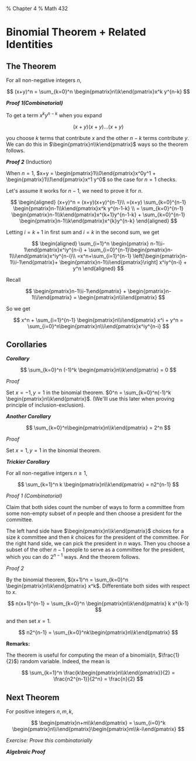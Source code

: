% Chapter 4
% Math 432

# Binomial Theorem + Related Identities

## The Theorem

For all non-negative integers $n$, 

$$
(x+y)^n = \sum_{k=0}^n \begin{pmatrix}n\\k\end{pmatrix}x^k y^{n-k}
$$

_**Proof 1(Combinatorial)**_

To get a term $x^ky^{n-k}$ when you expand 

$$
(x+y)(x+y)...(x+y)
$$

you choose $k$ terms that contribute $x$ and the other $n-k$ terms contribute $y$. We can do this in $\begin{pmatrix}n\\k\end{pmatrix}$ ways so the theorem follows.

_**Proof 2**_ (Induction)

When $n=1$, $x+y = \begin{pmatrix}1\\0\end{pmatrix}x^0y^1 + \begin{pmatrix}1\\1\end{pmatrix}x^1 y^0$ so the case for $n=1$ checks.

Let's assume it works for $n-1$, we need to prove it for $n$. 

$$
\begin{aligned}
(x+y)^n = (x+y)(x+y)^{n-1}\\
=(x+y) \sum_{k=0}^{n-1} \begin{pmatrix}n-1\\k\end{pmatrix}x^k y^{n-1-k} \\
= \sum_{k=0}^{n-1} \begin{pmatrix}n-1\\k\end{pmatrix}x^{k+1}y^{n-1-k} + \sum_{k=0}^{n-1} \begin{pmatrix}n-1\\k\end{pmatrix}x^{k}y^{n-k}
\end{aligned}
$$

Letting $i=k+1$ in first sum and $i=k$ in the second sum, we get

$$
\begin{aligned}
\sum_{i=1}^n \begin{pmatrix} n-1\\i-1\end{pmatrix}x^iy^{n-i} + \sum_{i=0}^{n-1}\begin{pmatrix}n-1\\i\end{pmatrix}x^iy^{n-i}\\
=x^n+\sum_{i=1}^{n-1} \left[\begin{pmatrix}n-1\\i-1\end{pmatrix}+ \begin{pmatrix}n-1\\i\end{pmatrix}\right] x^iy^{n-i} + y^n
\end{aligned}
$$

Recall

$$
\begin{pmatrix}n-1\\i-1\end{pmatrix} + \begin{pmatrix}n-1\\i\end{pmatrix} = \begin{pmatrix}n\\i\end{pmatrix}
$$

So we get

$$
x^n + \sum_{i=1}^{n-1} \begin{pmatrix}n\\i\end{pmatrix} x^i + y^n = \sum_{i=0}^n\begin{pmatrix}n\\i\end{pmatrix}x^iy^{n-i}
$$

## Corollaries

_**Corollary**_

$$
\sum_{k=0}^n (-1)^k \begin{pmatrix}n\\k\end{pmatrix} = 0
$$

_Proof_

Set $x=-1, y=1$ in the binomial theorem. $0^n = \sum_{k=0}^n(-1)^k \begin{pmatrix}n\\k\end{pmatrix}$. (We'lll use this later when proving principle of inclusion-exclusion).

_**Another Corollary**_

$$
\sum_{k=0}^n\begin{pmatrix}n\\k\end{pmatrix} = 2^n
$$

_Proof_

Set $x=1, y=1$ in the binomial theorem. 

_**Trickier Corollary**_

For all non-negative intgers $n \geq 1$, 

$$
\sum_{k=1}^n k \begin{pmatrix}n\\k\end{pmatrix} = n2^{n-1}
$$

_Proof 1 (Combinatorial)_

Claim that both sides count the number of ways to form a committee from some non-empty subset of $n$ people and then choose a president for the committee. 

The left hand side have $\begin{pmatrix}n\\k\end{pmatrix}$ choices for a size $k$ committee and then $k$ choices for the president of the committee. For the right hand side, we can pick the president in $n$ ways. Then you choose a subset of the other $n-1$ people to serve as a committee for the president, which you can do $2^{n-1}$ ways.  And the theorem follows.

_Proof 2_

By the binomial theorem, $(x+1)^n = \sum_{k=0}^n \begin{pmatrix}n\\k\end{pmatrix} x^k$. Differentiate both sides with respect to $x$.

$$
n(x+1)^{n-1} = \sum_{k=0}^n \begin{pmatrix}n\\k\end{pmatrix} k x^{k-1}
$$

and then set $x=1$.

$$
n2^{n-1} = \sum_{k=0}^nk\begin{pmatrix}n\\k\end{pmatrix}
$$

**Remarks:**

The theorem is useful for computing the mean of a binomial($n$, $\frac{1}{2}$) random variable. Indeed, the mean is

$$
\sum_{k=1}^n \frac{k\begin{pmatrix}n\\k\end{pmatrix}}{2} = \frac{n2^{n-1}}{2^n} = \frac{n}{2}
$$

## Next Theorem

For positive integers $n, m, k$, 

$$
\begin{pmatrix}n+m\\k\end{pmatrix} = \sum_{i=0}^k \begin{pmatrix}n\\i\end{pmatrix}\begin{pmatrix}m\\k-i\end{pmatrix}
$$

_Exercise: Prove this combinatorially_

_**Algebraic Proof**_

